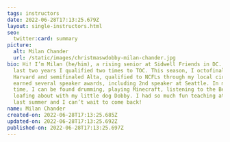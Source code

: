 ```yaml
---
tags: instructors
date: 2022-06-28T17:13:25.679Z
layout: single-instructors.html
seo:
  twitter:card: summary
picture:
  alt: Milan Chander
  url: /static/images/christmaswdobby-milan-chander.jpg
bio: Hi! I’m Milan (he/him), a rising senior at Sidwell Friends in DC. In the
  last two years I qualified two times to TOC. This season, I octofinaled
  Harvard and semifinaled Alta, qualified to NCFLs through my local circuit, and
  earned several speaker awards, including 2nd speaker at Seattle. In my free
  time, I can be found drumming, playing Minecraft, listening to the Beatles, or
  loafing about with my little dog Dobby. I had so much fun teaching at NOVA
  last summer and I can’t wait to come back!
name: Milan Chander
created-on: 2022-06-28T17:13:25.685Z
updated-on: 2022-06-28T17:13:25.692Z
published-on: 2022-06-28T17:13:25.697Z
---
```


